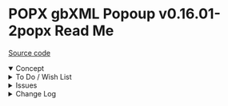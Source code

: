 # POPX gbXML Popoup v0.16.01-2popx Read Me

[Source code](  )

<details open >

<summary>Concept</summary>


</details>

<details>

<summary>To Do / Wish List</summary>

* 2019-06-25 ~ Theo ~ to do <button onclick=POPX.toggleVertexPlacards(); title="Display vertex numbers" > # </button>

</details>

<details>

<summary>Issues</summary>


</details>

<details>

<summary>Change Log</summary>

## 2019-06-26 ~ Theo

0.16.01-2popx

* F - POPX.js: add previous button
* F - POPX.js: Add better button tggles
* F - POPX.js: View two spaces at once
* F - POPX.js: Add update surface opacity
* F - POPX.js: Reset opacity on zoom all


## 2019-06-25 ~ Theo

* F - POPX.js: add vertex placards
* R - POPX.js: cleanup
* F - First commit of read me
* C - POPXjs: add default params

</details>